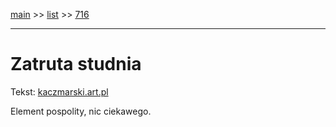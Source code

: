 [main](../main.md) >> [list](../list.md) >> [716](716.md)

---

# Zatruta studnia

Tekst: [kaczmarski.art.pl](https://www.kaczmarski.art.pl/tworczosc/wiersze/zatruta-studnia/)

Element pospolity, nic ciekawego.